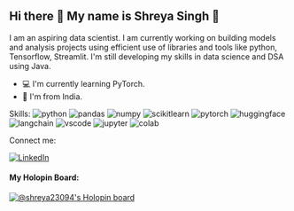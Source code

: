 ## Hi there 👋 My name is Shreya Singh 🌟

<!--
**Shreya23094/Shreya23094** is a ✨ _special_ ✨ repository because its `README.md` (this file) appears on your GitHub profile.

Here are some ideas to get you started:

- 🔭 I’m ...
- 🌱 I’m currently learning ...
- 👯 I’m looking to collaborate on ...
- 🤔 I’m looking for help with ...
- 💬 Ask me about ...
- 📫 How to reach me: ...
- 😄 Pronouns: ...
- ⚡ Fun fact: ...
-->


I am an aspiring data scientist. I am currently working on building models and analysis projects using efficient use of libraries and tools like python, Tensorflow, Streamlit. I'm still developing my skills in data science and DSA using Java.
- 💻 I'm currently learning PyTorch.
- 📌 I'm from India.

Skills:
![python](https://img.shields.io/badge/Python-FFD43B?style=for-the-badge&logo=python&logoColor=blue)
![pandas](https://img.shields.io/badge/Pandas-2C2D72?style=for-the-badge&logo=pandas&logoColor=white)
![numpy](https://img.shields.io/badge/Numpy-777BB4?style=for-the-badge&logo=numpy&logoColor=white)
![scikitlearn](https://img.shields.io/badge/scikit_learn-F7931E?style=for-the-badge&logo=scikit-learn&logoColor=white)
![pytorch](https://img.shields.io/badge/PyTorch-EE4C2C?style=for-the-badge&logo=pytorch&logoColor=white)
![huggingface](https://img.shields.io/badge/-HuggingFace-FDEE21?style=for-the-badge&logo=HuggingFace&logoColor=black)
![langchain](https://img.shields.io/badge/langchain-1C3C3C?style=for-the-badge&logo=langchain&logoColor=white)
![vscode](https://img.shields.io/badge/VSCode-0078D4?style=for-the-badge&logo=visual%20studio%20code&logoColor=white)
![jupyter](https://img.shields.io/badge/Jupyter-F37626.svg?&style=for-the-badge&logo=Jupyter&logoColor=white)
![colab](https://img.shields.io/badge/Colab-F9AB00?style=for-the-badge&logo=googlecolab&color=525252)

Connect me:

[![LinkedIn](https://img.shields.io/badge/LinkedIn-0077B5?style=for-the-badge&logo=linkedin&logoColor=white)](https://www.linkedin.com/in/shreya-singh0023/)

#### My Holopin Board:
[![@shreya23094's Holopin board](https://holopin.io/api/user/board?user=shreya23094)](https://holopin.io/@shreya23094)
